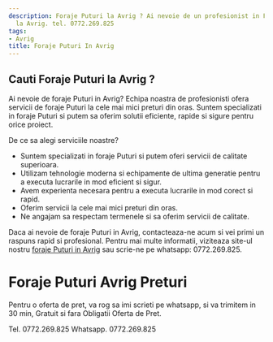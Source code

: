 ```yaml
---
description: Foraje Puturi la Avrig ? Ai nevoie de un profesionist in Foraje Puturi
  la Avrig. tel. 0772.269.825
tags:
- Avrig
title: Foraje Puturi In Avrig
---
```



## Cauti Foraje Puturi la Avrig ?

Ai nevoie de foraje Puturi in Avrig? Echipa noastra de profesionisti ofera servicii de foraje Puturi la cele mai mici preturi din oras. Suntem specializati in foraje Puturi si putem sa oferim solutii eficiente, rapide si sigure pentru orice proiect.

De ce sa alegi serviciile noastre?

- Suntem specializati in foraje Puturi si putem oferi servicii de calitate superioara.
- Utilizam tehnologie moderna si echipamente de ultima generatie pentru a executa lucrarile in mod eficient si sigur.
- Avem experienta necesara pentru a executa lucrarile in mod corect si rapid.
- Oferim servicii la cele mai mici preturi din oras.
- Ne angajam sa respectam termenele si sa oferim servicii de calitate.

Daca ai nevoie de foraje Puturi in Avrig, contacteaza-ne acum si vei primi un raspuns rapid si profesional. Pentru mai multe informatii, viziteaza site-ul nostru <a href="http://www.foraje-puturi-avrig.ro/">foraje Puturi in Avrig</a> sau scrie-ne pe whatsapp: 0772.269.825.

# Foraje Puturi Avrig Preturi
Pentru o oferta de pret, va rog sa imi scrieti pe whatsapp, si va trimitem in 30 min, Gratuit si fara Obligatii Oferta de Pret.

Tel. 0772.269.825
Whatsapp. 0772.269.825